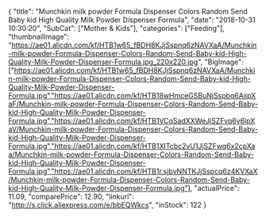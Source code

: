 {
	"title": "Munchkin milk powder Formula Dispenser Colors Random Send Baby kid High Quality Milk Powder Dispenser Formula",
	"date": "2018-10-31 10:30:20",
	"SubCat": ["Mother & Kids"],
	"categories": ["Feeding"],
	"thumbnailImage": "https://ae01.alicdn.com/kf/HTB1w65_fBDH8KJjSspnq6zNAVXaA/Munchkin-milk-powder-Formula-Dispenser-Colors-Random-Send-Baby-kid-High-Quality-Milk-Powder-Dispenser-Formula.jpg_220x220.jpg",
	"BigImage": ["https://ae01.alicdn.com/kf/HTB1w65_fBDH8KJjSspnq6zNAVXaA/Munchkin-milk-powder-Formula-Dispenser-Colors-Random-Send-Baby-kid-High-Quality-Milk-Powder-Dispenser-Formula.jpg","https://ae01.alicdn.com/kf/HTB18wHmceGSBuNjSspbq6AiipXaF/Munchkin-milk-powder-Formula-Dispenser-Colors-Random-Send-Baby-kid-High-Quality-Milk-Powder-Dispenser-Formula.jpg","https://ae01.alicdn.com/kf/HTB1VCqSadXXWeJjSZFvq6y6lpXaV/Munchkin-milk-powder-Formula-Dispenser-Colors-Random-Send-Baby-kid-High-Quality-Milk-Powder-Dispenser-Formula.jpg","https://ae01.alicdn.com/kf/HTB1XITcbc2vU1JjSZFwq6x2cpXaa/Munchkin-milk-powder-Formula-Dispenser-Colors-Random-Send-Baby-kid-High-Quality-Milk-Powder-Dispenser-Formula.jpg","https://ae01.alicdn.com/kf/HTB1r.sjbvNNTKJjSspcq6z4KVXaX/Munchkin-milk-powder-Formula-Dispenser-Colors-Random-Send-Baby-kid-High-Quality-Milk-Powder-Dispenser-Formula.jpg"],
	"actualPrice": 11.09,
	"comparePrice": 12.90,
	"linkurl": "http://s.click.aliexpress.com/e/bbEQWkcs",
	"inStock": 122
}
